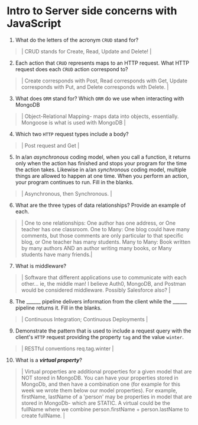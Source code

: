 # Intro to Server side concerns with JavaScript
01. What do the letters of the acronym `CRUD` stand for?

  > | CRUD stands for Create, Read, Update and Delete! |

02. Each action that `CRUD` represents maps to an HTTP request. What HTTP request does each `CRUD` action correspond to?

  > | Create corresponds with Post, Read corresponds with Get, Update corresponds with Put, and Delete corresponds with Delete. |

03. What does `ORM` stand for? Which `ORM` do we use when interacting with MongoDB

  > | Object-Relational Mapping- maps data into objects, essentially. Mongoose is what is used with MongoDB |

04. Which two `HTTP` request types include a body?

  > | Post request and Get |

05. In a/an _asynchronous_ coding model, when you call a function, it returns only when the action has finished and stops your program for the time the action takes. Likewise in a/an _synchronous_ coding model, multiple things are allowed to happen at one time. When you perform an action, your program continues to run.  Fill in the blanks.

  > | Asynchronous, then Synchronous. |

06. What are the three types of data relationships? Provide an example of each.

  > | One to one relationships: One author has one address, or One teacher has one classroom. One to Many: One blog could have many comments, but those comments are only particular to that specific blog, or One teacher has many students. Many to Many: Book written by many authors AND an author writing many books, or Many students have many friends.|

07. What is middleware?

  > | Software that different applications use to communicate with each other... ie, the middle man! I believe Auth0, MongoDB, and Postman would be considered middleware. Possibly Salesforce also? |

08. The ______ pipeline delivers information from the client while the ______ pipeline returns it. Fill in the blanks. 

  > | Continuous Integration; Continuous Deployments |

09. Demonstrate the pattern that is used to include a request query with the client's `HTTP` request providing the property `tag` and the value `winter`.

  > | RESTful conventions req.tag.winter |

10. What is a ***virtual property***?

  > | Virtual properties are additional properties for a given model that are NOT stored in MongoDB. You can have your properties stored in MongoDb, and then have a combination one (for example for this week we wrote them below our model properties). For example, firstName, lastName of a 'person' may be properties in model that are stored in MongoDb- which are STATIC. A virtual could be the fullName where we combine person.firstName + person.lastName to create fullName. |
